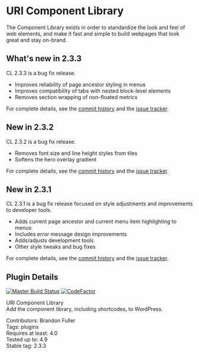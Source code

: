 # URI Component Library

The Component Library exists in order to standardize the look and feel of web elements, and make it fast and simple to build webpages that look great and stay on-brand.

## What's new in 2.3.3

CL 2.3.3 is a bug fix release.

* Improves reliability of page ancestor styling in menus
* Improves compatibility of tabs with nested block-level elements
* Removes section wrapping of non-floated metrics

For complete details, see the [commit history](https://github.com/uriweb/uri-component-library/pull/84/commits) and the [issue tracker](https://github.com/uriweb/uri-component-library/issues). 

## New in 2.3.2

CL 2.3.2 is a bug fix release.

* Removes font size and line height styles from tiles
* Softens the hero overlay gradient

For complete details, see the [commit history](https://github.com/uriweb/uri-component-library/pull/82/commits) and the [issue tracker](https://github.com/uriweb/uri-component-library/issues). 

## New in 2.3.1

CL 2.3.1 is a bug fix release focused on style adjustments and improvements to developer tools.

* Adds current page ancestor and current menu item highlighting to menus
* Includes error message design improvements
* Adds/adjusts development tools
* Other style tweaks and bug fixes

For complete details, see the [commit history](https://github.com/uriweb/uri-component-library/pull/80/commits) and the [issue tracker](https://github.com/uriweb/uri-component-library/issues). 

## Plugin Details

[![Master Build Status](https://travis-ci.org/uriweb/uri-component-library.svg?branch=master "Master build status")](https://travis-ci.org/uriweb/uri-component-library)
[![CodeFactor](https://www.codefactor.io/repository/github/uriweb/uri-component-library/badge/master)](https://www.codefactor.io/repository/github/uriweb/uri-component-library/overview/master)

URI Component Library  
Add the component library, including shortcodes, to WordPress.  

Contributors: Brandon Fuller  
Tags: plugins  
Requires at least: 4.0  
Tested up to: 4.9  
Stable tag: 2.3.3  